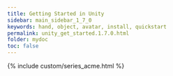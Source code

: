 ```yaml
---
title: Getting Started in Unity
sidebar: main_sidebar_1_7_0
keywords: hand, object, avatar, install, quickstart
permalink: unity_get_started.1.7.0.html
folder: mydoc
toc: false
---
```

 
{% include custom/series_acme.html %}
